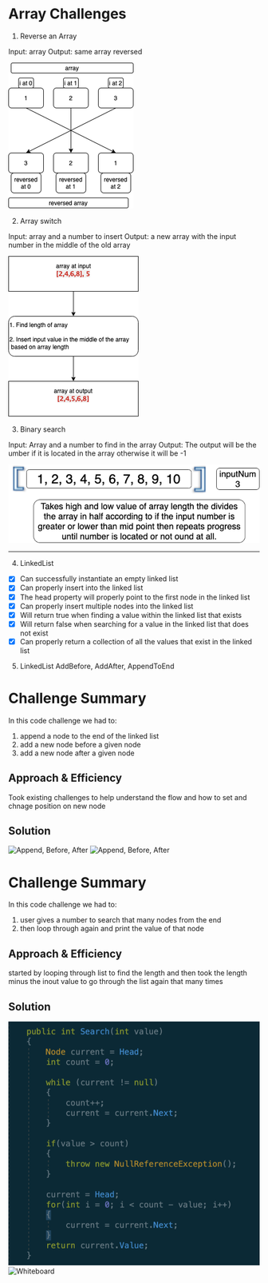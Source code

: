 ﻿# Array Challenges

1. Reverse an Array

Input: array
Output: same array reversed

![Whiteboard 01](../../assets/diagram.png)



2. Array switch

Input: array and a number to insert
Output: a new array with the input number in the middle of the old array

![Whiteboard 02](../../assets/image.png)



3. Binary search

Input: Array and a number to find in the array
Output: The output will be the umber if it is located in the array otherwise it will be -1

![Whiteboard 03](../../assets/Binary.png)

--------------------------------------------------------------------------------
4.  LinkedList

- [x] Can successfully instantiate an empty linked list
- [x] Can properly insert into the linked list
- [x] The head property will properly point to the first node in the linked list
- [x] Can properly insert multiple nodes into the linked list
- [x] Will return true when finding a value within the linked list that exists
- [x] Will return false when searching for a value in the linked list that does not exist
- [x] Can properly return a collection of all the values that exist in the linked list

5. LinkedList AddBefore, AddAfter, AppendToEnd

# Challenge Summary
In this code challenge we had to:
1. append a node to the end of the linked list
2. add a new node before a given node
3. add a new node after a given node

## Approach & Efficiency
Took existing challenges to help understand the flow and how to set and chnage position on new node

## Solution

![Append, Before, After](./Assets/appendBeforeAfter.png)
![Append, Before, After](./Assets/cChalSix.png)

# Challenge Summary
In this code challenge we had to:
1. user gives a number to search that many nodes from the end
2. then loop through again and print the value of that node

## Approach & Efficiency
started by looping through list to find the length and then took the length minus the inout value to go through the list again that many times

## Solution

![find value of k](./Assets/findValueOfK.png)
![Whiteboard](./Assets/WhiteboardOfK.png)